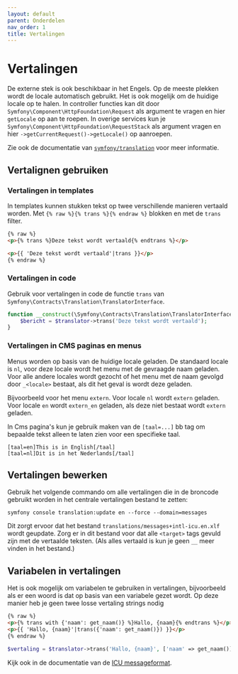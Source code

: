 ```yaml
---
layout: default
parent: Onderdelen
nav_order: 1
title: Vertalingen
---
```


# Vertalingen

De externe stek is ook beschikbaar in het Engels. Op de meeste plekken wordt de locale automatisch gebruikt. Het is ook mogelijk om de huidige locale op te halen. In controller functies kan dit door `Symfony\Component\HttpFoundation\Request` als argument te vragen en hier `getLocale` op aan te roepen. In overige services kun je `Symfony\Component\HttpFoundation\RequestStack` als argument vragen en hier `->getCurrentRequest()->getLocale()` op aanroepen.

Zie ook de documentatie van [`symfony/translation`](https://symfony.com/doc/current/translation.html) voor meer informatie.

## Vertalignen gebruiken
### Vertalingen in templates

In templates kunnen stukken tekst op twee verschillende manieren vertaald worden. Met `{% raw %}{% trans %}{% endraw %}` blokken en met de `trans` filter.

```html
{% raw %}
<p>{% trans %}Deze tekst wordt vertaald{% endtrans %}</p>

<p>{{ 'Deze tekst wordt vertaald'|trans }}</p>
{% endraw %}
```

### Vertalingen in code

Gebruik voor vertalingen in code de functie `trans` van `Symfony\Contracts\Translation\TranslatorInterface`.

```php
function __construct(\Symfony\Contracts\Translation\TranslatorInterface $translator) {
	$bericht = $translator->trans('Deze tekst wordt vertaald');
}
```

### Vertalingen in CMS paginas en menus

Menus worden op basis van de huidige locale geladen. De standaard locale is `nl`, voor deze locale wordt het menu met de gevraagde naam geladen. Voor alle andere locales wordt gezocht of het menu met de naam gevolgd door `_<locale>` bestaat, als dit het geval is wordt deze geladen.

Bijvoorbeeld voor het menu `extern`. Voor locale `nl` wordt `extern` geladen. Voor locale `en` wordt `extern_en` geladen, als deze niet bestaat wordt `extern` geladen.

In Cms pagina's kun je gebruik maken van de `[taal=...]` bb tag om bepaalde tekst alleen te laten zien voor een specifieke taal.

```
[taal=en]This is in English[/taal]
[taal=nl]Dit is in het Nederlands[/taal]
```

## Vertalingen bewerken

Gebruik het volgende commando om alle vertalingen die in de broncode gebruikt worden in het centrale vertalingen bestand te zetten:

```shell
symfony console translation:update en --force --domain=messages
```

Dit zorgt ervoor dat het bestand `translations/messages+intl-icu.en.xlf` wordt geupdate. Zorg er in dit bestand voor dat alle `<target>` tags gevuld zijn met de vertaalde teksten. (Als alles vertaald is kun je geen `__` meer vinden in het bestand.)

## Variabelen in vertalingen

Het is ook mogelijk om variabelen te gebruiken in vertalingen, bijvoorbeeld als er een woord is dat op basis van een variabele gezet wordt. Op deze manier heb je geen twee losse vertaling strings nodig

```html
{% raw %}
<p>{% trans with {'naam': get_naam()} %}Hallo, {naam}{% endtrans %}</p>
<p>{{ 'Hallo, {naam}'|trans({'naam': get_naam()}) }}</p>
{% endraw %}
```

```php
$vertaling = $translator->trans('Hallo, {naam}', ['naam' => get_naam()]);
```

Kijk ook in de documentatie van de [ICU messageformat](https://symfony.com/doc/current/translation/message_format.html).
